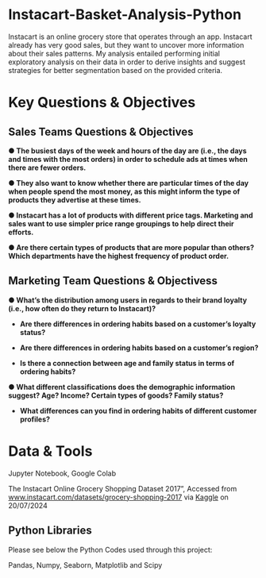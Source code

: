 <h1>Instacart-Basket-Analysis-Python</h1>

Instacart is an online grocery store that operates through an app. Instacart already has very good sales, but they want to uncover more information about their sales patterns. 
My analysis entailed performing initial exploratory analysis on their data in order to derive insights and suggest strategies for better segmentation based on the provided criteria.

<h1>Key Questions & Objectives</h1>

<h2>Sales Teams Questions & Objectives</h2>

<b>● The busiest days of the week and hours of the day are (i.e., the days and times with the most orders) in order to schedule ads at times when there are fewer orders.

● They also want to know whether there are particular times of the day when people spend the most money, as this might inform the type of products they advertise at these times.

● Instacart has a lot of products with different price tags. Marketing and sales want to use simpler price range groupings to help direct their efforts.

● Are there certain types of products that are more popular than others? Which departments have the highest frequency of product order.</b>

<h2>Marketing Team Questions & Objectivess</h2>

<b>● What’s the distribution among users in regards to their brand loyalty (i.e., how often do they return to Instacart)?

- Are there differences in ordering habits based on a customer’s loyalty status?
  
- Are there differences in ordering habits based on a customer’s region?
  
- Is there a connection between age and family status in terms of ordering habits?

● What different classifications does the demographic information suggest? Age? Income? Certain types of goods? Family status?

- What differences can you find in ordering habits of different customer profiles?</b>

<h1>Data & Tools</h1>

Jupyter Notebook, Google Colab 

The Instacart Online Grocery Shopping Dataset 2017”, Accessed from www.instacart.com/datasets/grocery-shopping-2017 via <a href="https://www.kaggle.com/datasets/psparks/instacart-market-basket-analysis">Kaggle</a> on 20/07/2024 

<h2>Python Libraries</h2>

Please see below the Python Codes used through this project:

Pandas, Numpy, Seaborn, Matplotlib and Scipy



